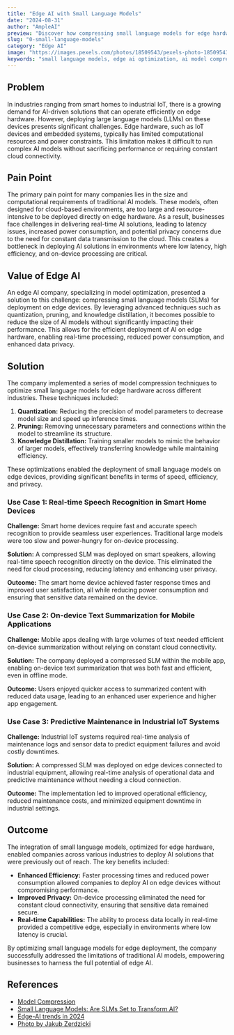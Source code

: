 ```yaml
---
title: "Edge AI with Small Language Models"
date: "2024-08-31"
author: "AmpleAI"
preview: "Discover how compressing small language models for edge hardware can revolutionize industries from smart homes to industrial IoT. Learn about real-world applications and optimization techniques."
slug: "0-small-language-models"
category: "Edge AI"
image: "https://images.pexels.com/photos/18509543/pexels-photo-18509543/free-photo-of-smart-home-devices-smartphone-screen-mockup.jpeg?auto=compress&cs=tinysrgb&w=800"
keywords: "small language models, edge ai optimization, ai model compression, edge ai applications"
---
```


## Problem

In industries ranging from smart homes to industrial IoT, there is a growing demand for AI-driven solutions that can operate efficiently on edge hardware. However, deploying large language models (LLMs) on these devices presents significant challenges. Edge hardware, such as IoT devices and embedded systems, typically has limited computational resources and power constraints. This limitation makes it difficult to run complex AI models without sacrificing performance or requiring constant cloud connectivity.

## Pain Point

The primary pain point for many companies lies in the size and computational requirements of traditional AI models. These models, often designed for cloud-based environments, are too large and resource-intensive to be deployed directly on edge hardware. As a result, businesses face challenges in delivering real-time AI solutions, leading to latency issues, increased power consumption, and potential privacy concerns due to the need for constant data transmission to the cloud. This creates a bottleneck in deploying AI solutions in environments where low latency, high efficiency, and on-device processing are critical.

## Value of Edge AI

An edge AI company, specializing in model optimization, presented a solution to this challenge: compressing small language models (SLMs) for deployment on edge devices. By leveraging advanced techniques such as quantization, pruning, and knowledge distillation, it becomes possible to reduce the size of AI models without significantly impacting their performance. This allows for the efficient deployment of AI on edge hardware, enabling real-time processing, reduced power consumption, and enhanced data privacy.

## Solution

The company implemented a series of model compression techniques to optimize small language models for edge hardware across different industries. These techniques included:

1. **Quantization:** Reducing the precision of model parameters to decrease model size and speed up inference times.
2. **Pruning:** Removing unnecessary parameters and connections within the model to streamline its structure.
3. **Knowledge Distillation:** Training smaller models to mimic the behavior of larger models, effectively transferring knowledge while maintaining efficiency.

These optimizations enabled the deployment of small language models on edge devices, providing significant benefits in terms of speed, efficiency, and privacy.

### **Use Case 1: Real-time Speech Recognition in Smart Home Devices**

**Challenge:** Smart home devices require fast and accurate speech recognition to provide seamless user experiences. Traditional large models were too slow and power-hungry for on-device processing.

**Solution:** A compressed SLM was deployed on smart speakers, allowing real-time speech recognition directly on the device. This eliminated the need for cloud processing, reducing latency and enhancing user privacy.

**Outcome:** The smart home device achieved faster response times and improved user satisfaction, all while reducing power consumption and ensuring that sensitive data remained on the device.

### **Use Case 2: On-device Text Summarization for Mobile Applications**

**Challenge:** Mobile apps dealing with large volumes of text needed efficient on-device summarization without relying on constant cloud connectivity.

**Solution:** The company deployed a compressed SLM within the mobile app, enabling on-device text summarization that was both fast and efficient, even in offline mode.

**Outcome:** Users enjoyed quicker access to summarized content with reduced data usage, leading to an enhanced user experience and higher app engagement.

### **Use Case 3: Predictive Maintenance in Industrial IoT Systems**

**Challenge:** Industrial IoT systems required real-time analysis of maintenance logs and sensor data to predict equipment failures and avoid costly downtimes.

**Solution:** A compressed SLM was deployed on edge devices connected to industrial equipment, allowing real-time analysis of operational data and predictive maintenance without needing a cloud connection.

**Outcome:** The implementation led to improved operational efficiency, reduced maintenance costs, and minimized equipment downtime in industrial settings.

## Outcome

The integration of small language models, optimized for edge hardware, enabled companies across various industries to deploy AI solutions that were previously out of reach. The key benefits included:

- **Enhanced Efficiency:** Faster processing times and reduced power consumption allowed companies to deploy AI on edge devices without compromising performance.
- **Improved Privacy:** On-device processing eliminated the need for constant cloud connectivity, ensuring that sensitive data remained secure.
- **Real-time Capabilities:** The ability to process data locally in real-time provided a competitive edge, especially in environments where low latency is crucial.

By optimizing small language models for edge deployment, the company successfully addressed the limitations of traditional AI models, empowering businesses to harness the full potential of edge AI.

## References

- [Model Compression](https://www.sciencedirect.com/topics/computer-science/model-compression)
- [Small Language Models: Are SLMs Set to Transform AI?](https://hyperight.com/small-language-models-are-slms-set-to-transform-ai/)
- [Edge-AI trends in 2024](https://medium.com/@natishalom/edge-ai-trends-in-2024-c5a487a85f1e)
- [Photo by Jakub Zerdzicki](https://www.pexels.com/photo/smart-home-devices-smartphone-screen-mockup-18509543)
